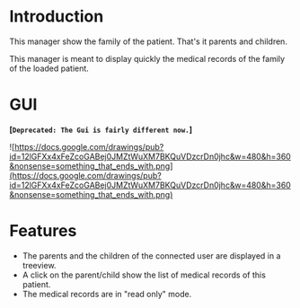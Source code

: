 # Introduction #

This manager show the family of the patient. That's it parents and children.

This manager is meant to display quickly the medical records of the family of the loaded patient.

# GUI #
**[`Deprecated: The Gui is fairly different now.`]**

![https://docs.google.com/drawings/pub?id=12lGFXx4xFeZcoGABej0JMZtWuXM7BKQuVDzcrDn0jhc&w=480&h=360&nonsense=something_that_ends_with.png](https://docs.google.com/drawings/pub?id=12lGFXx4xFeZcoGABej0JMZtWuXM7BKQuVDzcrDn0jhc&w=480&h=360&nonsense=something_that_ends_with.png)

# Features #
  * The parents and the children of the connected user are displayed in a treeview.
  * A click on the parent/child show the list of medical records of this patient.
  * The medical records are in "read only" mode.